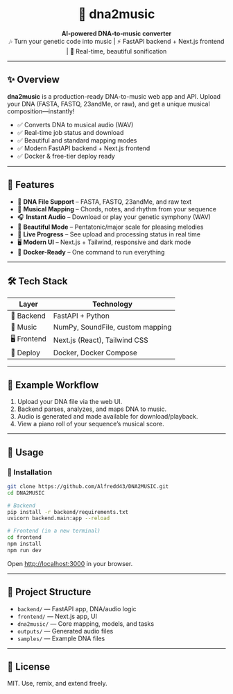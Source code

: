 <h1 align="center">🎵 dna2music</h1>

<p align="center">
  <b>AI-powered DNA-to-music converter</b><br>
  🎶 Turn your genetic code into music | ⚡ FastAPI backend + Next.js frontend | 🧬 Real-time, beautiful sonification
</p>

---

## ✨ Overview

**dna2music** is a production-ready DNA-to-music web app and API. Upload your DNA (FASTA, FASTQ, 23andMe, or raw), and get a unique musical composition—instantly!

- ✅ Converts DNA to musical audio (WAV)
- ✅ Real-time job status and download
- ✅ Beautiful and standard mapping modes
- ✅ Modern FastAPI backend + Next.js frontend
- ✅ Docker & free-tier deploy ready

---

## 🚀 Features

- 🧬 **DNA File Support** – FASTA, FASTQ, 23andMe, and raw text
- 🎹 **Musical Mapping** – Chords, notes, and rhythm from your sequence
- 🎧 **Instant Audio** – Download or play your genetic symphony (WAV)
- 🌈 **Beautiful Mode** – Pentatonic/major scale for pleasing melodies
- 🔄 **Live Progress** – See upload and processing status in real time
- 🖥️ **Modern UI** – Next.js + Tailwind, responsive and dark mode
- 🐳 **Docker-Ready** – One command to run everything

---

## 🛠️ Tech Stack

| Layer        | Technology           |
|--------------|----------------------|
| 🎯 Backend   | FastAPI + Python     |
| 🎼 Music     | NumPy, SoundFile, custom mapping |
| 🖥️ Frontend  | Next.js (React), Tailwind CSS |
| 🐳 Deploy    | Docker, Docker Compose |

---

## 🧪 Example Workflow

1. Upload your DNA file via the web UI.
2. Backend parses, analyzes, and maps DNA to music.
3. Audio is generated and made available for download/playback.
4. View a piano roll of your sequence’s musical score.

---

## 🧰 Usage

### 🔧 Installation

```bash
git clone https://github.com/Alfredd43/DNA2MUSIC.git
cd DNA2MUSIC

# Backend
pip install -r backend/requirements.txt
uvicorn backend.main:app --reload

# Frontend (in a new terminal)
cd frontend
npm install
npm run dev
```

Open [http://localhost:3000](http://localhost:3000) in your browser.

---

## 📂 Project Structure

- `backend/` — FastAPI app, DNA/audio logic
- `frontend/` — Next.js app, UI
- `dna2music/` — Core mapping, models, and tasks
- `outputs/` — Generated audio files
- `samples/` — Example DNA files

---

## 🪪 License
MIT. Use, remix, and extend freely. 